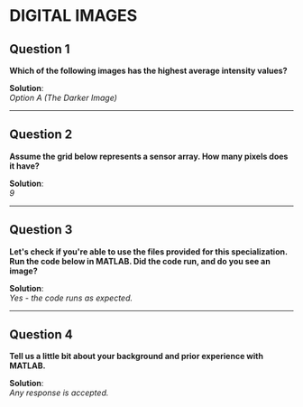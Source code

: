 # DIGITAL IMAGES

## Question 1

**Which of the following images has the highest average intensity values?**

**Solution**:  
*Option A (The Darker Image)*

---

## Question 2

**Assume the grid below represents a sensor array. How many pixels does it have?**

**Solution**:  
*9*

---

## Question 3

**Let's check if you're able to use the files provided for this specialization. Run the code below in MATLAB. Did the code run, and do you see an image?**

**Solution**:  
*Yes - the code runs as expected.*

---

## Question 4

**Tell us a little bit about your background and prior experience with MATLAB.**

**Solution**:  
*Any response is accepted.*


